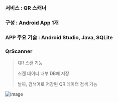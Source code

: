 ### 서비스 : QR 스캐너
### 구성 : Android App 1개
### APP 주요 기술 : Android Studio, Java, SQLite

### QrScanner
> QR 스캔 기능
> 
> 스캔 데이터 내부 DB에 저장
> 
> 날짜, 검색어로 저장된 QR 데이터 검색 기능

![image](https://user-images.githubusercontent.com/45287417/153711609-6bffba8d-0892-4107-aa11-28ee5f87bf5e.png)
